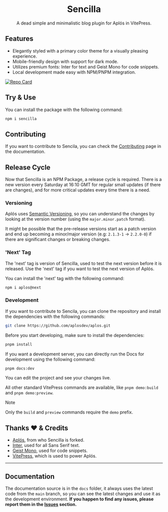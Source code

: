 <div align="center">
<h1>Sencilla</h1>
  
A dead simple and minimalistic blog plugin for Aplós in VitePress.

</div>

## Features

- Elegantly styled with a primary color theme for a visually pleasing experience.
- Mobile-friendly design with support for dark mode.
- Utilizes premium fonts: Inter for text and Geist Mono for code snippets.
- Local development made easy with NPM/PNPM integration.

<a href="https://github.com/GabsEdits/sencilla-template">
<picture>
  <source
    srcset="https://github-readme-stats.vercel.app/api/pin/?username=GabsEdits&repo=sencilla-template&theme=dark"
    media="(prefers-color-scheme: dark)"
  />
  <source
    srcset="https://github-readme-stats.vercel.app/api/pin/?username=GabsEdits&repo=sencilla-template"
    media="(prefers-color-scheme: light), (prefers-color-scheme: no-preference)"
  />
  <img src="https://github-readme-stats.vercel.app/api/pin/?username=GabsEdits&repo=sencilla-template" alt="Repo Card" />
</picture>
</a>

## Try & Use

You can install the package with the following command:

```bash
npm i sencilla
```

## Contributing

If you want to contribute to Sencila, you can check the [Contributing](https://aplos.gxbs.me/contributing) page in the documentation.

## Release Cycle

Now that Sencilla is an NPM Package, a release cycle is required. There is a new version every Saturday at 16:10 GMT for regular small updates (if there are changes), and for more critical updates every time there is a need.

### Versioning

Aplós uses [Semantic Versioning](https://semver.org/), so you can understand the changes by looking at the version number (using the `major.minor.patch` format).

It might be possible that the pre-release versions start as a patch version and end up becoming a minor/major version (e.g: `2.1.3-1` -> `2.2.0-0`) if there are significant changes or breaking changes.

### 'Next' Tag

The 'next' tag is version of Sencilla, used to test the next version before it is released. Use the 'next' tag if you want to test the next version of Aplós.

You can install the 'next' tag with the following command:

```bash
npm i aplos@next
```

### Development

If you want to contribute to Sencila, you can clone the repository and install the dependencies with the following commands:

```bash
git clone https://github.com/aplosdev/aplos.git
```

Before you start developing, make sure to install the dependencies:

```bash
pnpm install
```

If you want a development server, you can directly run the Docs for development using the following command:

```bash
pnpm docs:dev
```

You can edit the project and see your changes live.

All other standard VitePress commands are available, like `pnpm demo:build` and `pnpm demo:preview`.

> [!NOTE]
> Only the `build` and `preview` commands require the `demo` prefix.

## Thanks ❤ & Credits️

- [Aplós](https://aplos.gxbs.me), from who Sencilla is forked.
- [Inter](https://rsms.me/inter/), used for all Sans Serif text.
- [Geist Mono](https://vercel.com/font/), used for code snippets.
- [VitePress](https://vitepress.dev), which is used to power Aplós.

---

## Documentation

The documentation source is in the `docs` folder, it always uses the latest code from the `main` branch, so you can see the latest changes and use it as the development environment. **If you happen to find any issues, please report them in the [Issues](https://github.com/aplosdev/aplos/issues) section.**
